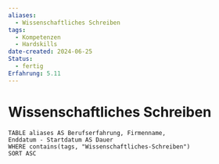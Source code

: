 ```yaml
---
aliases:
  - Wissenschaftliches Schreiben
tags:
  - Kompetenzen
  - Hardskills
date-created: 2024-06-25
Status:
  - fertig
Erfahrung: 5.11
---
```

# Wissenschaftliches Schreiben

```dataview
TABLE aliases AS Berufserfahrung, Firmenname,
Enddatum - Startdatum AS Dauer
WHERE contains(tags, "Wissenschaftliches-Schreiben")
SORT ASC
```